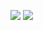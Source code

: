 ![](https://raw.github.com/Tasssadar/weartran/master/screenshots/shot01.png)
![](https://raw.github.com/Tasssadar/weartran/master/screenshots/shot02.png)
